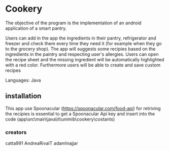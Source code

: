 # Cookery

The objective of the program is the implementation of an android application of a smart pantry.

Users can add in the app the ingredients in their pantry, refrigerator and freezer and check them every time they need it (for example when they go to the grocery shop). The app will suggests some recipies based on the ingredients in the paintry and respecting user's allergies. Users can open the recipe sheet and the missing ingredient will be  automatically highlighted with a red color. Furthermore users will be able to create and save custom recipes

Languages: Java

## installation

This app use Spoonacular (https://spoonacular.com/food-api) for retriving the recipies is essential to get a Spoonacular Api key and insert into the code (app\src\main\java\it\unimib\cookery\costants) 


### creators
catta991 AndreaRivaIT adamInajjar
